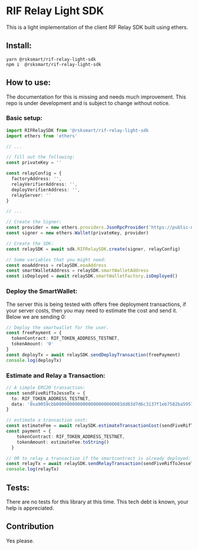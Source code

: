 # RIF Relay Light SDK

This is a light implementation of the client RIF Relay SDK built using ethers.

## Install:

```
yarn @rsksmart/rif-relay-light-sdk
npm i  @rsksmart/rif-relay-light-sdk
```

## How to use:

The documentation for this is missing and needs much improvement. This repo is under development and is subject to change without notice.

### Basic setup:

```ts
import RIFRelaySDK from '@rsksmart/rif-relay-light-sdk
import ethers from 'ethers'

// ...

// fill out the following:
const privateKey = ''

const relayConfig = {
  factoryAddress: '',
  relayVerifierAddress: '',
  deployVerifierAddress: '',
  relayServer: ''
}

// ...

// Create the Signer: 
const provider = new ethers.providers.JsonRpcProvider('https://public-node.testnet.rsk.co')
const signer = new ethers.Wallet(privateKey, provider)

// Create the SDK:
const relaySDK = await sdk.RIFRelaySDK.create(signer, relayConfig)

// Some variables that you might need:
const eoaAddress = relaySDK.eoaAddress
const smartWalletAddress = relaySDK.smartWalletAddress
const isDeployed = await relaySDK.smartWalletFactory.isDeployed()

```

### Deploy the SmartWallet:

The server this is being tested with offers free deployment transactions, if your server costs, then you may need to estimate the cost and send it. Below we are sending 0:

```ts
// Deploy the smartwallet for the user.
const freePayment = {
  tokenContract: RIF_TOKEN_ADDRESS_TESTNET,
  tokenAmount: '0'
}
const deployTx = await relaySDK.sendDeployTransaction(freePayment)
console.log(deployTx)
```

### Estimate and Relay a Transaction:

```ts
// A simple ERC20 transaction:
const sendFiveRifToJesseTx = {
  to: RIF_TOKEN_ADDRESS_TESTNET,
  data: '0xa9059cbb0000000000000000000000003dd03d7d6c3137f1eb7582ba5957b8a2e26f304a0000000000000000000000000000000000000000000000004563918244f40000'
}

// estimate a transaction cost:
const estimateFee = await relaySDK.estimateTransactionCost(sendFiveRifToJesseTx, RIF_TOKEN_ADDRESS_TESTNET)
const payment = {
    tokenContract: RIF_TOKEN_ADDRESS_TESTNET,
    tokenAmount: estimateFee.toString()
  }

// OR to relay a transaction if the smartcontract is already deployed:
const relayTx = await relaySDK.sendRelayTransaction(sendFiveRifToJesseTx, payment)
console.log(relayTx)
```

## Tests:

There are no tests for this library at this time. This tech debt is known, your help is appreciated.

## Contribution

Yes please.
